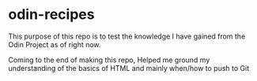 # odin-recipes

This purpose of this repo is to test the knowledge I have gained from the Odin Project as of right now.

Coming to the end of making this repo, Helped me ground my understanding of the basics of HTML and mainly when/how to push to Git
